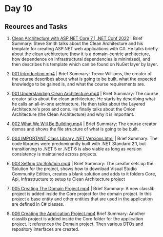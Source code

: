 # Day 10

## Reources and Tasks
1. [Clean Architecture with ASP.NET Core 7 | .NET Conf 2022](https://www.youtube.com/watch?v=j6u7Pw6dyUw) | Brief Summary: Steve Smith talks about the Clean Architecture and his template for creating ASP.NET web applications with C#. He talks briefly about the clean architecture (how it is a domain-centric architecture, how dependence on infrastructural dependencies is minimized), and then describes his template which can be found on NuGet layer by layer.

2. [001 Introduction.mp4](https://drive.google.com/file/d/10SP5xneVESe43IcNxWcorKPqFqxKViXO/view?usp=sharing) | Brief Summary: Trevor Williams, the creator of the course describes about what is going to be built, what the expected knowledge to be gained is, and what the course requirements are.

3. [001 Understanding Clean Architecture.mp4](https://drive.google.com/file/d/1K_0ugcIBgEcHcxlTH-GHGFccLqvxemGs/view?usp=sharing) | Brief Summary: The course creator talks about the clean architecture. He starts by describing what he calls an all-in-one archtecture. He then talks about the Layered Architecture's pros and cons. He finally talks about the Onion Architecture (the Clean Architecture) and why it is important.

4. [002 What We Will Be Building.mp4](https://drive.google.com/file/d/1SNS1QlvFLAMNgptXSs4HYtD5hD5UzyXN/view?usp=sharing) | Brief Summary: The course creator demos and shows the file structure of what is going to be built.

5. [004 IMPORTANT Class Library .NET Versions.html](https://drive.google.com/file/d/1F5NbSTAc75RU-XmnJ1X8f3OQG3GItZUS/view?usp=sharing) | Brief Summary: The code libraries were predominantly built with .NET Standard 2.1, but transitioning to .NET 5 or .NET 6 is also viable as long as version consistency is maintained across projects.

6. [003 Setting Up Solution.mp4](https://drive.google.com/file/d/1FrOVM1AQw8YuDuRrQrD13ctWmDAo-k8L/view?usp=sharing) | Brief Summary: The creator sets up the Solution for the project, shows how to download Visual Studio Community Edition, creates a blank solution and adds to it folders Core, Api, Infrastructure to setup te Clean Architecture project

7. [005 Creating The Domain Project.mp4](https://drive.google.com/file/d/19ufDUz7nESVfu-2LdFYnvgO044wesfvG/view?usp=sharing) | Brief Summary: A new classlib project is added inside the Core project for the domain project. In this project a base entity and other entities that are used in the application are defined in C# classes.

8. [006 Creating the Application Project.mp4](https://drive.google.com/file/d/1LI1IbP7g1F2XdEP4zww7A8xtRjoxvg5m/view?usp=sharing)
 Brief Summary: Another classlib project is added inside the Core folder for the application project. It references the Domain project. Then various DTOs and repository interfaces are created.

